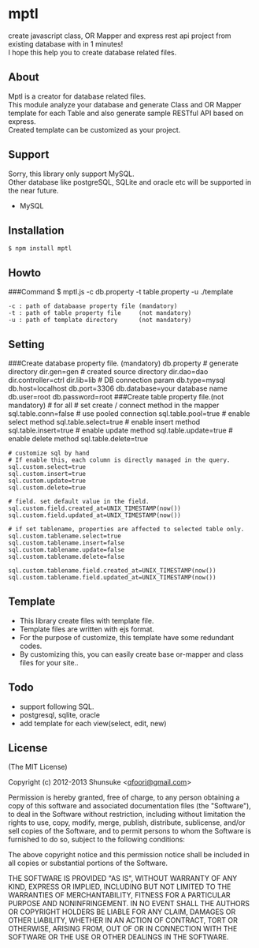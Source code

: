 mptl
====

create javascript class, OR Mapper and express rest api project from existing database with in 1 minutes!  
I hope this help you to create database related files.


## About
Mptl is a creator for database related files.  
This module analyze your database and generate Class and OR Mapper template for each Table and also generate sample RESTful API based on express.  
Created template can be customized as your project.

## Support
Sorry, this library only support MySQL.  
Other database like postgreSQL, SQLite and oracle etc will be supported in the near future.

- MySQL

## Installation
    $ npm install mptl


## Howto
###Command
    $ mptl.js -c db.property -t table.property -u ./template
 
    -c : path of databaase property file (mandatory)
    -t : path of table property file     (not mandatory)
    -u : path of template directory      (not mandatory)

## Setting
###Create database property file. (mandatory)
    db.property
    \# generate directory
    dir.gen=gen
    \# created source directory
    dir.dao=dao
    dir.controller=ctrl
    dir.lib=lib
    \# DB connection param
    db.type=mysql
    db.host=localhost
    db.port=3306
    db.database=your database name
    db.user=root
    db.password=root
###Create table property file.(not mandatory)
    # for all
    # set create / connect method in the mapper
    sql.table.conn=false
    # use pooled connection
    sql.table.pool=true
    # enable select method
    sql.table.select=true
    # enable insert method
    sql.table.insert=true
    # enable update method
    sql.table.update=true
    # enable delete method
    sql.table.delete=true
    
    # customize sql by hand
    # If enable this, each column is directly managed in the query.
    sql.custom.select=true
    sql.custom.insert=true
    sql.custom.update=true
    sql.custom.delete=true

    # field. set default value in the field.
    sql.custom.field.created_at=UNIX_TIMESTAMP(now())
    sql.custom.field.updated_at=UNIX_TIMESTAMP(now())

    # if set tablename, properties are affected to selected table only.
    sql.custom.tablename.select=true
    sql.custom.tablename.insert=false
    sql.custom.tablename.update=false
    sql.custom.tablename.delete=false

    sql.custom.tablename.field.created_at=UNIX_TIMESTAMP(now())
    sql.custom.tablename.field.updated_at=UNIX_TIMESTAMP(now())
   
## Template
- This library create files with template file.
- Template files are written with ejs format.
- For the purpose of customize, this template have some redundant codes.
- By customizing this, you can easily create base or-mapper and class files for your site..

## Todo
- support following SQL.
 - postgresql, sqlite, oracle
- add template for each view(select, edit, new)
 

## License 

(The MIT License)

Copyright (c) 2012-2013 Shunsuke &lt;qfoori@gmail.com&gt;  

Permission is hereby granted, free of charge, to any person obtaining a copy of this software and associated documentation files (the "Software"), to deal in the Software without restriction, including without limitation the rights to use, copy, modify, merge, publish, distribute, sublicense, and/or sell copies of the Software, and to permit persons to whom the Software is furnished to do so, subject to the following conditions:

The above copyright notice and this permission notice shall be included in all copies or substantial portions of the Software.

THE SOFTWARE IS PROVIDED "AS IS", WITHOUT WARRANTY OF ANY KIND, EXPRESS OR IMPLIED, INCLUDING BUT NOT LIMITED TO THE WARRANTIES OF MERCHANTABILITY, FITNESS FOR A PARTICULAR PURPOSE AND NONINFRINGEMENT. IN NO EVENT SHALL THE AUTHORS OR COPYRIGHT HOLDERS BE LIABLE FOR ANY CLAIM, DAMAGES OR OTHER LIABILITY, WHETHER IN AN ACTION OF CONTRACT, TORT OR OTHERWISE, ARISING FROM, OUT OF OR IN CONNECTION WITH THE SOFTWARE OR THE USE OR OTHER DEALINGS IN THE SOFTWARE.
